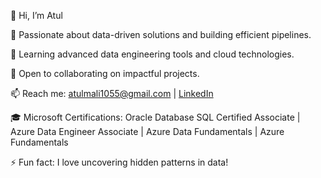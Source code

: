 👋 Hi, I’m Atul

👀 Passionate about data-driven solutions and building efficient pipelines.

🌱 Learning advanced data engineering tools and cloud technologies.

💞️ Open to collaborating on impactful projects.

📫 Reach me: atulmali1055@gmail.com | [LinkedIn](https://www.linkedin.com/in/atul-mali/)

🎓 Microsoft Certifications: Oracle Database SQL Certified Associate | Azure Data Engineer Associate | Azure Data Fundamentals | Azure Fundamentals 

⚡ Fun fact: I love uncovering hidden patterns in data!
<!---
Atulmali1055/Atulmali1055 is a ✨ special ✨ repository because its `README.md` (this file) appears on your GitHub profile.
You can click the Preview link to take a look at your changes.
--->

